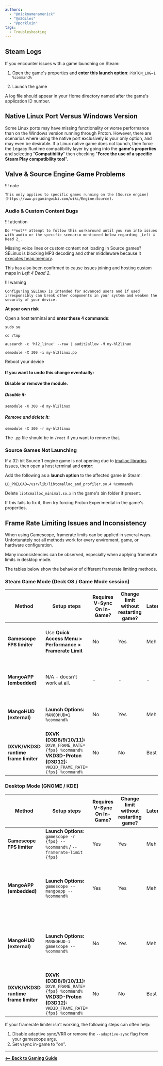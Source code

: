 ```yaml
---
authors:
  - "@nicknamenamenick"
  - "@m2Giles"
  - "@porkloin"
tags:
  - Troubleshooting
---
```


<!-- ANCHOR: METADATA -->
<!--{"url_discourse": "https://universal-blue.discourse.group/docs?topic=2658", "fetched_at": "2024-09-03 16:43:04.885968+00:00"}-->
<!-- ANCHOR_END: METADATA -->

## Steam Logs

If you encounter issues with a game launching on Steam:

1. Open the game's properties and **enter this launch option**:
   `PROTON_LOG=1 %command%`

2. Launch the game

A log file should appear in your Home directory named after the game's application ID number.

## Native Linux Port Versus Windows Version

Some Linux ports may have missing functionality or worse performance than on the Windows version running through Proton. However, there are scenarios where using the native port exclusively is your only option, and may even be desirable.  If a Linux native game does not launch, then force the Legacy Runtime compatibility layer by going into the **game's properties** and selecting "**Compatibility**" then checking "**Force the use of a specific Steam Play compatibility tool**".

## Valve & Source Engine Game Problems

!!! note

    This only applies to specific games running on the [Source engine](https://www.pcgamingwiki.com/wiki/Engine:Source).

### Audio & Custom Content Bugs

!!! attention

    Do **not** attempt to follow this workaround until you run into issues with audio or the specific scenario mentioned below regarding _Left 4 Dead 2_.

Missing voice lines or custom content not loading in Source games? SELinux is blocking MP3 decoding and other middleware because it [executes heap memory](https://github.com/ValveSoftware/steam-for-linux/issues/43).

This has also been confirmed to cause issues joining and hosting custom maps in _Left 4 Dead 2_.

!!! warning

    Configuring SELinux is intended for advanced users and if used irresponsibly can break other components in your system and weaken the security of your device.

**At your own risk**

Open a host terminal and **enter these 4 commands**:

```command
sudo su
```

```command
cd /tmp
```

```command
ausearch -c 'hl2_linux' --raw | audit2allow -M my-hl2linux
```

```command
semodule -X 300 -i my-hl2linux.pp
```

Reboot your device

#### If you want to undo this change eventually:

**Disable or remove the module.**

##### Disable it:

```command
semodule -X 300 -d my-hl2linux
```

##### Remove and delete it:

```command
semodule -X 300 -r my-hl2linux
```

The `.pp` file should be in `/root` if you want to remove that.

### Source Games Not Launching

If a 32-bit Source 1 engine game is not opening due to [tmalloc libraries issues](https://github.com/ValveSoftware/csgo-osx-linux/issues/3229), then open a host terminal and **enter**:

Add the following as a **launch option** to the affected game in Steam:

```command
LD_PRELOAD=/usr/lib/libtcmalloc_and_profiler.so.4 %command%
```

Delete `libtcmalloc_minimal.so.x` in the game's bin folder if present.

If this fails to fix it, then try forcing Proton Experimental in the game's properties.


## Frame Rate Limiting Issues and Inconsistency

When using Gamescope, framerate limits can be applied in several ways. Unfortunately not all methods work for every enviroment, game, or hardware configuration.

Many inconsistencies can be observed, especially when applying framerate limits in desktop mode.

The tables below show the behavior of different framerate limiting methods.

### Steam Game Mode (Deck OS / Game Mode session)
| Method | Setup steps | Requires V-Sync On In-Game? | Change limit without restarting game? | Latency | Preferred | Notes |
|---|---|---|---|---|---|---|
| **Gamescope FPS limiter** | Use **Quick Access Menu > Performance > Framerate Limit** | No | Yes | Meh | **Preferred** | Automatically turns v-sync on at driver-level whenever the framerate cap is enabled. Additional latency will be introduced. |
| **MangoAPP (embedded)** | N/A - doesn't work at all. | - | - | - | – | Frame limiter settings from mangoapp are ignored in game mode/deck mode. Use the slider or external mangohud instead. |
| **MangoHUD (external)** | **Launch Options:** `MANGOHUD=1 %command%` | No | Yes | Meh | – | Set `fps_limit=0,30,60,120...` (0=no cap) in MangoHud.conf. May clash with MangoAPP. |
| **DXVK/VKD3D runtime frame limiter** | **DXVK (D3D8/9/10/11):** `DXVK_FRAME_RATE={fps} %command%`<br>**VKD3D-Proton (D3D12):** `VKD3D_FRAME_RATE={fps} %command%` | No | No | Best | – | Applies only to DXVK/VKD3D titles (no effect on native OpenGL or native Vulkan). |




### Desktop Mode (GNOME / KDE)
| Method | Setup steps | Requires V-Sync On In-Game? | Change limit without restarting game? | Latency | Preferred | Notes |
|---|---|---|---|---|---|---|
| **Gamescope FPS limiter** | **Launch Options**: `gamescope -r {fps} -- %command%` / `--framerate-limit {fps}` | Yes | Yes | Meh | – | Use `gamescopectl debug_set_fps_limit {fps}` to change the limiter value live without restarting. |
| **MangoAPP (embedded)** | **Launch Options:** `gamescope --mangoapp -- %command%` | Yes | Yes | Meh | – | Caps are sometimes not effective. Set `fps_limit=0,30,60,120...` (0=no cap) in MangoHud.conf (or via `MANGOHUD_CONFIG=...`). Add `show_fps_limit` to preset to see in game. Change with `ShiftL+F1`. |
| **MangoHUD (external)** | **Launch Options:** `MANGOHUD=1 gamescope -- %command%` | No | Yes | Meh | **Preferred** | Caps are almost always effective. Set `fps_limit=0,30,60,120...` (0=no cap) in MangoHud.conf (or via `MANGOHUD_CONFIG=...`). Add `show_fps_limit` to preset to see in game. Change with `ShiftL+F1`. |
| **DXVK/VKD3D runtime frame limiter** | **DXVK (D3D8/9/10/11):** `DXVK_FRAME_RATE={fps} %command%`<br>**VKD3D-Proton (D3D12):** `VKD3D_FRAME_RATE={fps} %command%` | No | No | Best | – | In-process/API-level caps; excellent timing, but you must restart to change. |


If your framerate limiter isn't working, the following steps can often help:

1. Disable adaptive sync/VRR or remove the `--adaptive-sync` flag from your gamescope args.
2. Set vsync in-game to "on".


<hr>

[**<-- Back to Gaming Guide**](./index.md)